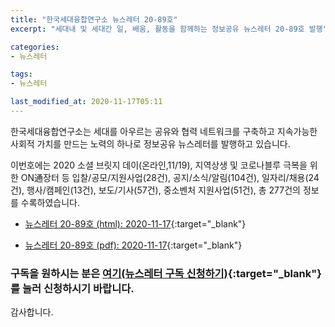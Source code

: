 ```yaml
---
title: "한국세대융합연구소 뉴스레터 20-89호"
excerpt: "세대내 및 세대간 일, 배움, 활동을 함께하는 정보공유 뉴스레터 20-89호 발행" 

categories:
- 뉴스레터

tags:
- 뉴스레터

last_modified_at: 2020-11-17T05:11
---
```


한국세대융합연구소는 세대를 아우르는 공유와 협력 네트워크를 구축하고 지속가능한 사회적 가치를 만드는 노력의 하나로 정보공유 뉴스레터를 발행하고 있습니다.

이번호에는 2020 소셜 브릿지 데이(온라인,11/19), 지역상생 및 코로나블루 극복을 위한 ON通장터 등 입찰/공모/지원사업(28건), 공지/소식/알림(104건), 일자리/채용(24건), 행사/캠페인(13건), 보도/기사(57건), 중소벤처 지원사업(51건), 총 277건의 정보를 수록하였습니다.

* [뉴스레터 20-89호 (html): 2020-11-17](https://gcrcenter.github.io/assets/htmls/gcrc_news_letter_20201117.html){:target="_blank"}

* [뉴스레터 20-89호 (pdf): 2020-11-17](https://gcrcenter.github.io/assets/pdfs/news_letter_20201117.pdf){:target="_blank"}


### 구독을 원하시는 분은 [여기(뉴스레터 구독 신청하기)](https://forms.gle/MJ5gVHCdunBXXWVB7){:target="_blank"} 를 눌러 신청하시기 바랍니다.


감사합니다.